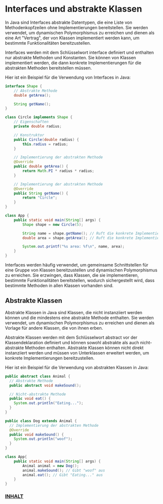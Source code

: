 # Interfaces und abstrakte Klassen

In Java sind Interfaces abstrakte Datentypen, die eine Liste von Methodenkopfzeilen ohne Implementierungen
bereitstellen. Sie werden verwendet, um dynamischen Polymorphismus zu erreichen und dienen als eine Art "Vertrag", der
von Klassen implementiert werden kann, um bestimmte Funktionalitäten bereitzustellen.

Interfaces werden mit dem Schlüsselwort interface definiert und enthalten nur abstrakte Methoden und Konstanten. Sie
können von Klassen implementiert werden, die dann konkrete Implementierungen für die abstrakten Methoden bereitstellen
müssen.

Hier ist ein Beispiel für die Verwendung von Interfaces in Java:

```java
interface Shape {
    // Abstrakte Methode
    double getArea();

    String getName();
}

class Circle implements Shape {
    // Eigenschaften
    private double radius;

    // Konstruktor
    public Circle(double radius) {
        this.radius = radius;
    }

    // Implementierung der abstrakten Methode
    @Override
    public double getArea() {
        return Math.PI * radius * radius;
    }

    // Implementierung der abstrakten Methode
    @Override
    public String getName() {
        return "Circle";
    }
}

class App {
    public static void main(String[] args) {
        Shape shape = new Circle(5);

        String name = shape.getName(); // Ruft die konkrete Implementierung der getName-Methode auf
        double area = shape.getArea(); // Ruft die konkrete Implementierung der getArea-Methode auf

        System.out.printf("%s area: %f\n", name, area);
    }
}
```

Interfaces werden häufig verwendet, um gemeinsame Schnittstellen für eine Gruppe von Klassen bereitzustellen und
dynamischen Polymorphismus zu erreichen. Sie erzwingen, dass Klassen, die sie implementieren, bestimmte Funktionalitäten
bereitstellen, wodurch sichergestellt wird, dass bestimmte Methoden in allen Klassen vorhanden sind.

## Abstrakte Klassen

Abstrakte Klassen in Java sind Klassen, die nicht instanziiert werden können und die mindestens eine abstrakte Methode
enthalten. Sie werden verwendet, um dynamischen Polymorphismus zu erreichen und dienen als Vorlage für andere Klassen,
die von ihnen erben.

Abstrakte Klassen werden mit dem Schlüsselwort abstract vor der Klassendeklaration definiert und können sowohl abstrakte
als auch nicht-abstrakte Methoden enthalten. Abstrakte Klassen können nicht direkt instanziiert werden und müssen von
Unterklassen erweitert werden, um konkrete Implementierungen bereitzustellen.

Hier ist ein Beispiel für die Verwendung von abstrakten Klassen in Java:

```java
public abstract class Animal {
  // Abstrakte Methode
  public abstract void makeSound();

  // Nicht-abstrakte Methode
  public void eat() {
    System.out.println("Eating...");
  }
}

public class Dog extends Animal {
  // Implementierung der abstrakten Methode
  @Override
  public void makeSound() {
    System.out.println("woof");
  }
}

class App{
    public static void main(String[] args) {
        Animal animal = new Dog();
        animal.makeSound(); // Gibt "woof" aus
        animal.eat(); // Gibt "Eating..." aus
    }
}
```

### [INHALT](../README.md)